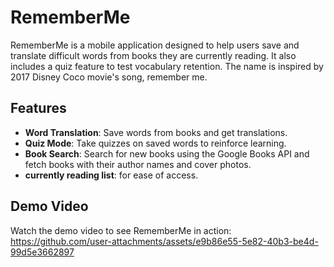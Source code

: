 # RememberMe

RememberMe is a mobile application designed to help users save and translate difficult words from books they are currently reading. It also includes a quiz feature to test vocabulary retention.
The name is inspired by 2017 Disney Coco movie's song, remember me.

## Features

- **Word Translation**: Save words from books and get translations.
- **Quiz Mode**: Take quizzes on saved words to reinforce learning.
- **Book Search**: Search for new books using the Google Books API and fetch books with their author names and cover photos.
- **currently reading list**: for ease of access.

## Demo Video
Watch the demo video to see RememberMe in action:
https://github.com/user-attachments/assets/e9b86e55-5e82-40b3-be4d-99d5e3662897

